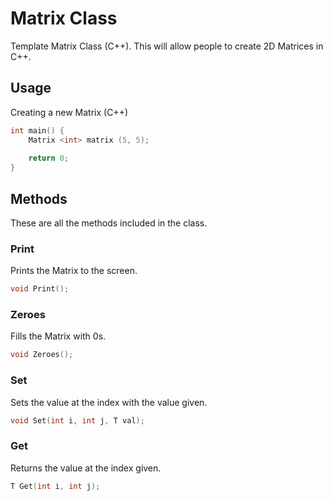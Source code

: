 # Matrix Class
Template Matrix Class (C++). This will allow people to create 2D Matrices in C++. 

## Usage
Creating a new Matrix (C++)
```cpp
int main() {
    Matrix <int> matrix (5, 5);
    
    return 0;
}
```

## Methods
These are all the methods included in the class.
### Print
Prints the Matrix to the screen.
```cpp
void Print();
```

### Zeroes
Fills the Matrix with 0s.
```cpp
void Zeroes();
```

### Set
Sets the value at the index with the value given.
```cpp
void Set(int i, int j, T val);
```

### Get
Returns the value at the index given.
```cpp
T Get(int i, int j);
```

